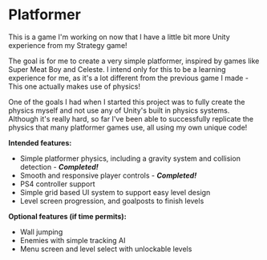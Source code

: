 # Platformer

This is a game I'm working on now that I have a little bit more Unity experience from my Strategy game!

The goal is for me to create a very simple platformer, inspired by games like Super Meat Boy and Celeste. I intend only for this to be a learning experience for me, as it's a lot different from the previous game I made - This one actually makes use of physics!

One of the goals I had when I started this project was to fully create the physics myself and not use any of Unity's built in physics systems. Although it's really hard, so far I've been able to successfully replicate the physics that many platformer games use, all using my own unique code! 

**Intended features:**
- Simple platformer physics, including a gravity system and collision detection - ***Completed!***
- Smooth and responsive player controls - ***Completed!***
- PS4 controller support
- Simple grid based UI system to support easy level design
- Level screen progression, and goalposts to finish levels

**Optional features (if time permits):**
- Wall jumping
- Enemies with simple tracking AI
- Menu screen and level select with unlockable levels
